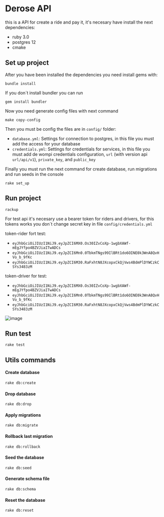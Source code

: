 # Derose API
this is a API for create a ride and pay it, it's necesary have install the next dependencies:

- ruby 3.0
- postgres 12
- cmake

## Set up project

After you have been installed the dependencies you need install gems with:
```
bundle install 
```

If you don´t install bundler you can run
```
gem install bundler 
```

Now you need generate config files with next command

```
make copy-config 
```
Then you must be config the files are in `config/` folder:

- `database.yml`: Settings for connection to postgres, in this file you must add the access for your database
- `credentials.yml`: Settings for credentials for services, in this file you must add de wompi credentials configuration, `url` (with version api `url/api/v1`), `private_key`, and `public_key`

Finally you must run the next command for create database, run migrations and run seeds in the console 

```
rake set_up 
```
## Run project
```
rackup
```
For test api it's necesary use a bearer token for riders and drivers, for this tokens works you don´t
change secret key in file `config/credentials.yml`

token-rider fort test:
- `eyJhbGciOiJIUzI1NiJ9.eyJpZCI6MX0.Os30IZvCoXp-1wgbXAWf-mEgJYfpo4BZVJiaITwADCs`
- `eyJhbGciOiJIUzI1NiJ9.eyJpZCI6Mn0.0TbkmTNgs99IlBRt1do6OINE0k3WnA8QvHVo_b_9fKc`
- `eyJhbGciOiJIUzI1NiJ9.eyJpZCI6M30.RaFxhtN8JXcopxCkQjVws4BdmPlDYWCzkCSYs3483zM`

token-driver for test:
- `eyJhbGciOiJIUzI1NiJ9.eyJpZCI6MX0.Os30IZvCoXp-1wgbXAWf-mEgJYfpo4BZVJiaITwADCs`
- `eyJhbGciOiJIUzI1NiJ9.eyJpZCI6Mn0.0TbkmTNgs99IlBRt1do6OINE0k3WnA8QvHVo_b_9fKc`
- `eyJhbGciOiJIUzI1NiJ9.eyJpZCI6M30.RaFxhtN8JXcopxCkQjVws4BdmPlDYWCzkCSYs3483zM`

![image](https://user-images.githubusercontent.com/64051193/207062651-a7799d05-643d-4617-832e-58ae984847e8.png)

## Run test
```
rake test
```
## Utils commands
#### Create database
```
rake db:create
```
#### Drop database
```
rake db:drop
```
#### Apply migrations
```
rake db:migrate
```
#### Rollback last migration
```
rake db:rollback
```
#### Seed the database
```
rake db:seed
```
#### Generate schema file
```
rake db:schema
```
#### Reset the database
```
rake db:reset
```
